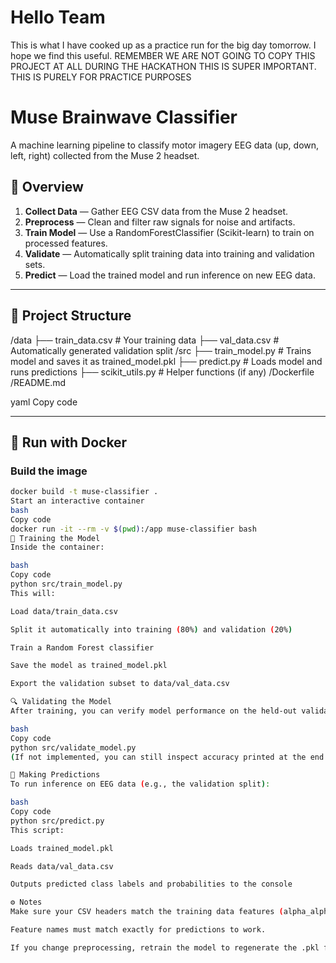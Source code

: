 # Hello Team
This is what I have cooked up as a practice run for the big day tomorrow. I hope we find this useful. REMEMBER WE ARE NOT GOING TO COPY THIS PROJECT AT ALL DURING THE HACKATHON THIS IS SUPER IMPORTANT. THIS IS PURELY FOR PRACTICE PURPOSES

# Muse Brainwave Classifier
A machine learning pipeline to classify motor imagery EEG data (up, down, left, right) collected from the Muse 2 headset.

## 🚀 Overview

1. **Collect Data** — Gather EEG CSV data from the Muse 2 headset.  
2. **Preprocess** — Clean and filter raw signals for noise and artifacts.  
3. **Train Model** — Use a RandomForestClassifier (Scikit-learn) to train on processed features.  
4. **Validate** — Automatically split training data into training and validation sets.  
5. **Predict** — Load the trained model and run inference on new EEG data.

---

## 🧩 Project Structure

/data
├── train_data.csv # Your training data
├── val_data.csv # Automatically generated validation split
/src
├── train_model.py # Trains model and saves it as trained_model.pkl
├── predict.py # Loads model and runs predictions
├── scikit_utils.py # Helper functions (if any)
/Dockerfile
/README.md

yaml
Copy code

---

## 🐳 Run with Docker

### Build the image
```bash
docker build -t muse-classifier .
Start an interactive container
bash
Copy code
docker run -it --rm -v $(pwd):/app muse-classifier bash
🧠 Training the Model
Inside the container:

bash
Copy code
python src/train_model.py
This will:

Load data/train_data.csv

Split it automatically into training (80%) and validation (20%)

Train a Random Forest classifier

Save the model as trained_model.pkl

Export the validation subset to data/val_data.csv

🔍 Validating the Model
After training, you can verify model performance on the held-out validation data:

bash
Copy code
python src/validate_model.py
(If not implemented, you can still inspect accuracy printed at the end of training.)

🔮 Making Predictions
To run inference on EEG data (e.g., the validation split):

bash
Copy code
python src/predict.py
This script:

Loads trained_model.pkl

Reads data/val_data.csv

Outputs predicted class labels and probabilities to the console

⚙️ Notes
Make sure your CSV headers match the training data features (alpha_alpha_power, beta_beta_power, gamma_gamma_power, theta_theta_power, etc.).

Feature names must match exactly for predictions to work.

If you change preprocessing, retrain the model to regenerate the .pkl file.

